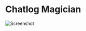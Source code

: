 # Chatlog Magician

![Screenshot](https://media.discordapp.net/attachments/934910560041046057/1034088483280662568/unknown.png)


